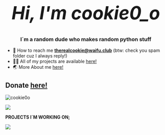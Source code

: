  # _<h1 align="center">Hi, I'm cookie0_o</h1>_
<h3 align="center">I´m a random dude who makes random python stuff</h3>

- 📧 How to reach me **therealcookie@waifu.club** (btw: check you spam folder cuz I always reply!)
- 👨‍💻 All of my projects are available [here!](https://github.com/cookie0o?tab=repositories)   
- 🌏 More About me [here!](https://cookie0o.ml)  

## **Donate** [**here!**](.github/FUNDING.md)   

<p align="left"> <img src="https://komarev.com/ghpvc/?username=cookie0o&label=Profile%20views&color=ff69b4&style=flat" alt="cookie0o"/> </p>
<p align="left"> <img class="img" href="cookie0_o" target="_blank" rel="noreferrer" src="https://github-readme-stats.vercel.app/api?username=cookie0o&show_icons=true&theme=radical" /> </p


# **PROJECTS I´M WORKING ON;**   
![](https://hit.yhype.me/github/profile?user_id=81589649)   
